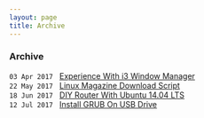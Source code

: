 ```yaml
---
layout: page
title: Archive
---
```


### Archive

`03 Apr 2017`&nbsp;&nbsp;&nbsp;[Experience With i3 Window Manager](Experience-With-i3_Window-Manager)  
`22 May 2017`&nbsp;&nbsp;&nbsp;[Linux Magazine Download Script](/kevydotvinu.github.io/Linux-Magazines-Download-Script)  
`18 Jun 2017`&nbsp;&nbsp;&nbsp;[DIY Router With Ubuntu 14.04 LTS](/kevydotvinu.github.io/DIY-Router-With-Ubuntu-14.04-LTS)  
`12 Jul 2017`&nbsp;&nbsp;&nbsp;[Install GRUB On USB Drive](/kevydotvinu.github.io/Install-GRUB-on-USB-drive)  
